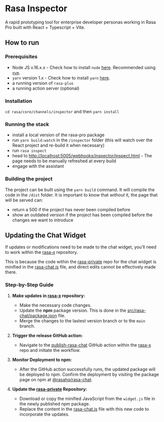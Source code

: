 # Rasa Inspector

A rapid prototyping tool for enterprise developer personas working in Rasa Pro built with React + Typescript + Vite.

## How to run

### Prerequisites

- Node JS v.16.x.x - Check how to install `node` [here](https://nodejs.org/en/learn/getting-started/how-to-install-nodejs). Recommended using [`nvm`](https://github.com/nvm-sh/nvm).
- `yarn` version 1.x - Check how to install `yarn` [here](https://classic.yarnpkg.com/lang/en/docs/install/).
- a running version of `rasa-plus`
- a running action server (optional)

### Installation

`cd rasa/core/channels/inspector` and then `yarn install`

### Running the stack

- install a local version of the rasa-pro package
- run `yarn build:watch` in the `/inspector` folder (this will watch over the React project and re-build it when necessary)
- run `rasa inspect`
- head to [http://localhost:5005/webhooks/inspector/inspect.html](http://localhost:5005/webhooks/inspector/inspect.html) - The page needs to be manually refreshed at every build
- engage with the assistant

### Building the project

The project can be built using the `yarn build` command. It will compile the code in the `/dist` folder.
It is important to know that _without_ it, the page that will be served can:
- return a 500 if the project has never been compiled before
- show an outdated version if the project has been compiled before the changes we want to introduce

## Updating the Chat Widget

If updates or modifications need to be made to the chat widget, you’ll need to work within the [rasa-x](https://github.com/RasaHQ/rasa-x) repository.

This is because the code within the [rasa-private](https://github.com/RasaHQ/rasa-private) repo for the chat widget is minified in the [rasa-chat.js](https://github.com/RasaHQ/rasa-private/blob/main/rasa/core/channels/inspector/assets/rasa-chat.js) file, and direct edits cannot be effectively made there.

### Step-by-Step Guide

1. **Make updates in [rasa-x](https://github.com/RasaHQ/rasa-x) repository:**
   - Make the necessary code changes.
   - Update the **npm** package version. This is done in the [src/rasa-chat/package.json](https://github.com/RasaHQ/rasa-x/blob/main/src/rasa-chat/package.json) file.
   - Merge the changes to the lastest version branch or to the `main` branch.

3. **Trigger the release GitHub action:**
   - Navigate to the [publish-rasa-chat](https://github.com/RasaHQ/rasa-x/blob/main/.github/workflows/publish-rasa-chat.yml) GitHub action within the [rasa-x](https://github.com/RasaHQ/rasa-x) repo and initiate the workflow.

4. **Monitor Deployment to npm:**
   - After the GitHub action successfully runs, the updated package will be deployed to npm. Confirm the deployment by visiting the package page on npm at [@rasahq/rasa-chat](https://www.npmjs.com/package/@rasahq/rasa-chat/).

5. **Update the [rasa-private](https://github.com/RasaHQ/rasa-private) Repository:**
   - Download or copy the minified JavaScript from the `widget.js` file in the newly published npm package.
   - Replace the content in the [rasa-chat.js](https://github.com/RasaHQ/rasa-private/blob/main/rasa/core/channels/inspector/assets/rasa-chat.js) file with this new code to incorporate the updates.
